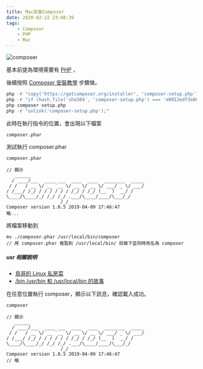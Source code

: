 ```yaml
---
title: Mac安裝Composer
date: 2020-02-22 23:48:39
tags:
    - Composer
    - PHP
    - Mac
---
```


![composer](https://imgur.com/IEdAhDg.png "image.png")

基本前提為環境需要有 [PHP](https://www.php.net/) ，

後續按照 [Composer 安裝教學](https://getcomposer.org/download/) 步驟做。

<!-- more -->

```php
php -r "copy('https://getcomposer.org/installer', 'composer-setup.php');"
php -r "if (hash_file('sha384', 'composer-setup.php') === 'e0012edf3e80b6978849f5eff0d4b4e4c79ff1609dd1e613307e16318854d24ae64f26d17af3ef0bf7cfb710ca74755a') { echo 'Installer verified'; } else { echo 'Installer corrupt'; unlink('composer-setup.php'); } echo PHP_EOL;"
php composer-setup.php
php -r "unlink('composer-setup.php');"
```

此時在執行指令的位置，會出現以下檔案

```
composer.phar
```

測試執行 composer.phar
```
composer.phar

// 顯示
   ______
  / ____/___  ____ ___  ____  ____  ________  _____
 / /   / __ \/ __ `__ \/ __ \/ __ \/ ___/ _ \/ ___/
/ /___/ /_/ / / / / / / /_/ / /_/ (__  )  __/ /
\____/\____/_/ /_/ /_/ .___/\____/____/\___/_/
                    /_/
Composer version 1.8.5 2019-04-09 17:46:47
略...
```

將檔案移動到

```
mv ./composer.phar /usr/local/bin/composer
// 將 composer.phar 複製到 /usr/local/bin/ 目錄下並同時改名為 composer
```
##### usr 相關說明
- [鳥哥的 Linux 私房菜](http://linux.vbird.org/linux_basic/0210filepermission.php)
- [/bin /usr/bin 和 /usr/local/bin 的故事](https://www.kawabangga.com/posts/3777)


在任意位置執行 composer，顯示以下訊息，確認載入成功。
```
composer

// 顯示
   ______
  / ____/___  ____ ___  ____  ____  ________  _____
 / /   / __ \/ __ `__ \/ __ \/ __ \/ ___/ _ \/ ___/
/ /___/ /_/ / / / / / / /_/ / /_/ (__  )  __/ /
\____/\____/_/ /_/ /_/ .___/\____/____/\___/_/
                    /_/
Composer version 1.8.5 2019-04-09 17:46:47
// 略
```

